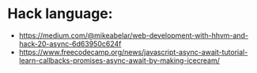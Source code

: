 
# Hack language:
* https://medium.com/@mikeabelar/web-development-with-hhvm-and-hack-20-async-6d63950c624f
* https://www.freecodecamp.org/news/javascript-async-await-tutorial-learn-callbacks-promises-async-await-by-making-icecream/
